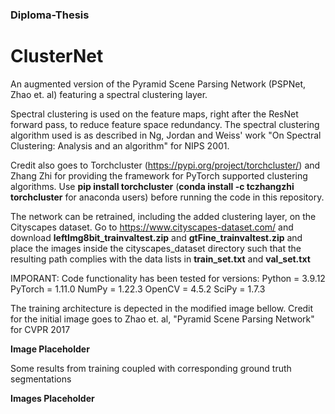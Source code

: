### Diploma-Thesis
# ClusterNet
An augmented version of the Pyramid Scene Parsing Network (PSPNet, Zhao et. al) featuring a spectral clustering layer.

 Spectral clustering is used on the feature maps, right after the ResNet forward pass, to reduce feature space redundancy.
 The spectral clustering algorithm used is as described in Ng, Jordan and Weiss' work "On Spectral Clustering: Analysis and an algorithm" for NIPS 2001.

 Credit also goes to Torchcluster (https://pypi.org/project/torchcluster/) and Zhang Zhi for providing the framework for PyTorch supported clustering algorithms.
 Use **pip install torchcluster** (**conda install -c tczhangzhi torchcluster** for anaconda users) before running the code in this repository.

 The network can be retrained, including the added clustering layer, on the Cityscapes dataset.
 Go to https://www.cityscapes-dataset.com/ and download **leftImg8bit_trainvaltest.zip** and **gtFine_trainvaltest.zip** and
 place the images inside the cityscapes_dataset directory such that the resulting path complies with the data lists in **train_set.txt** and **val_set.txt**

 IMPORANT: Code functionality has been tested for versions: Python = 3.9.12
                                                            PyTorch = 1.11.0
                                                            NumPy = 1.22.3
                                                            OpenCV = 4.5.2
                                                            SciPy = 1.7.3
 
The training architecture is depected in the modified image bellow. Credit for the initial image goes to Zhao et. al, "Pyramid Scene Parsing Network" for CVPR 2017 

**Image Placeholder**

Some results from training coupled with corresponding ground truth segmentations

**Images Placeholder**